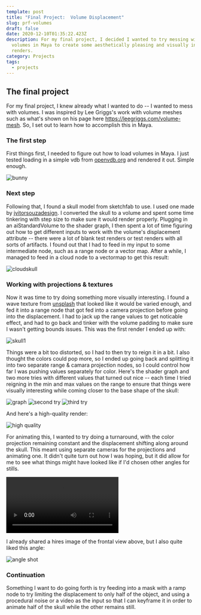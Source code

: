 ```yaml
---
template: post
title: "Final Project:  Volume Displacement"
slug: prf-volumes
draft: false
date: 2020-12-10T01:35:22.423Z
description: For my final project, I decided I wanted to try messing with
  volumes in Maya to create some aesthetically pleasing and visually interesting
  renders.
category: Projects
tags:
  - projects
---
```

## The final project

For my final project, I knew already what I wanted to do -- I wanted to mess with volumes. I was inspired by Lee Griggs's work with volume meshes such as what's shown on his page here <https://leegriggs.com/volume-mesh>. So, I set out to learn how to accomplish this in Maya.

### The first step

First things first, I needed to figure out how to load volumes in Maya. I just tested loading in a simple vdb from [openvdb.org](openvdb.org) and rendered it out. Simple enough.

![bunny](/media/prf_bunny_test.jpg "It's a bunny")

### Next step

Following that, I found a skull model from sketchfab to use. I used one made by [jvitorsouzadesign](https://sketchfab.com/3d-models/skull-salazar-downloadable-eeed09437afb4e1ea8a6ff3b0e9964ad). I converted the skull to a volume and spent some time tinkering with step size to make sure it would render properly. Plugging in an aiStandardVolume to the shader graph, I then spent a lot of time figuring out how to get different inputs to work with the volume's displacement attribute -- there were a lot of blank test renders or test renders with all sorts of artifacts. I found out that I had to feed in my input to some intermediate node, such as a range node or a vector map. After a while, I managed to feed in a cloud node to a vectormap to get this result:

![cloudskull](/media/prf_skull_cloud.jpg "Cloud skull")

### Working with projections & textures

Now it was time to try doing something more visually interesting. I found a wave texture from [unsplash](https://unsplash.com/photos/TpHmEoVSmfQ) that looked like it would be varied enough, and fed it into a range node that got fed into a camera projection before going into the displacement. I had to jack up the range values to get noticable effect, and had to go back and tinker with the volume padding to make sure I wasn't getting bounds issues. This was the first render I ended up with:

![skull1](/media/prf_skull1.jpg "First attempt")

Things were a bit too distorted, so I had to then try to reign it in a bit. I also thought the colors could pop more, so I ended up going back and splitting it into two separate range & camara projection nodes, so I could control how far I was pushing values separately for color. Here's the shader graph and two more tries with different values that turned out nice -- each time I tried reigning in the min and max values on the range to ensure that things were visually interesting while coming closer to the base shape of the skull:

![graph](/media/prf_waveskull_graph.jpg "Graph")
![second try](/media/prf_skull2.jpg "Second good result")
![third try](/media/prf_skull3.jpg "third good result")

And here's a high-quality render:

![high quality](/media/prf_skull_hires.png "Hi res")

For animating this, I wanted to try doing a turnaround, with the color projection remaining constant and the displacement shifting along around the skull. This meant using separate cameras for the projections and animating one. It didn't quite turn out how I was hoping, but it did allow for me to see what things might have looked like if I'd chosen other angles for stills.

<video autoplay loop>
  <source src="/media/prf_turnaround.mp4" type="video/mp4">
</video>

I already shared a hires image of the frontal view above, but I also quite liked this angle:

![angle shot](/media/prf_angle.png "Angle shot")

### Continuation

Something I want to do going forth is try feeding into a mask with a ramp node to try limiting the displacement to only half of the object, and using a procedural noise or a video as the input so that I can keyframe it in order to animate half of the skull while the other remains still.